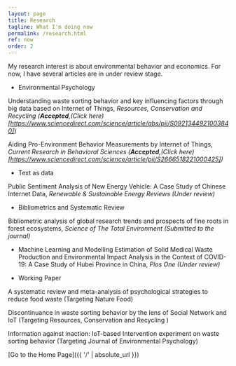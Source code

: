 ```yaml
---
layout: page
title: Research
tagline: What I'm doing now
permalink: /research.html
ref: now
order: 2
---
```


My research interest is about environmental behavior and economics. For now, I have several articles are in under review stage.

- Environmental Psychology

Understanding waste sorting behavior and key influencing factors through big data based on Internet of Things, 
*Resources, Conservation and Recycling (**Accepted**,(Click here)[https://www.sciencedirect.com/science/article/abs/pii/S0921344921003840]*)


Aiding Pro-Environment Behavior Measurements by Internet of Things,
*Current Research in Behavioral Sciences (**Accepted**,(Click here)[https://www.sciencedirect.com/science/article/pii/S2666518221000425])*


- Text as data

Public Sentiment Analysis of New Energy Vehicle: A Case Study of Chinese Internet Data,
*Renewable & Sustainable Energy Reviews (Under review)*

- Bibliometrics and Systematic Review

Bibliometric analysis of global research trends and prospects of fine roots in forest ecosystems, *Science of The Total Environment (Submitted to the journal)*

- Machine Learning and Modelling
Estimation of Solid Medical Waste Production and Environmental Impact Analysis in the Context of COVID-19: A Case Study of Hubei Province in China, *Plos One (Under review)*


- Working Paper

A systematic review and meta-analysis of psychological strategies to reduce food waste (Targeting Nature Food)

Discontinuance in waste sorting behavior by the lens of Social Network and IoT (Targeting Resources, Conservation and Recycling )

Information against inaction: IoT-based Intervention experiment on waste sorting behavior (Targeting Journal of Environmental Psychology)


[Go to the Home Page]({{ '/' | absolute_url }})
